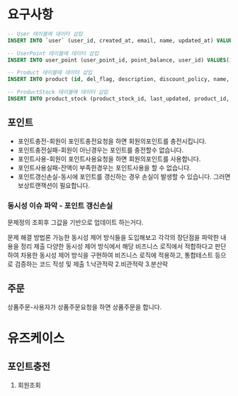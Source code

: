# 요구사항
```sql
-- User 테이블에 데이터 삽입
INSERT INTO `user` (user_id, created_at, email, name, updated_at) VALUES(1, NOW(), 'customer@example.com', 'choi', NOW());

-- UserPoint 테이블에 데이터 삽입
INSERT INTO user_point (user_point_id, point_balance, user_id) VALUES(1, 100000.00, 1);

-- Product 테이블에 데이터 삽입
INSERT INTO product (id, del_flag, description, discount_policy, name, price) VALUES(1, FALSE, 'Description 1', 'NONE', 'Product 1', 100.00),(2, FALSE, 'Description 2', 'NONE', 'Product 2', 200.00);

-- ProductStock 테이블에 데이터 삽입
INSERT INTO product_stock (product_stock_id, last_updated, product_id, product_quantity) VALUES(1, NOW(), 1, 1000),(2, NOW(), 2, 1000);
```


## 포인트
- 포인트충전-회원이 포인트충전요청을 하면 회원의포인트를 충전시킵니다.
- 포인트충전실패-회원이 아닌경우는 포인트를 충전할수 없습니다.
- 포인트사용-회원이 포인트사용요청을 하면 회원의포인트를 사용합니다.
- 포인트사용실패-잔액이 부족한경우는 포인트사용을 할 수 없습니다.
- 포인트갱신손실-동시에 포인트를 갱신하는 경우 손실이 발생할 수 있습니다. 그러면 보상트랜잭션이 필요합니다.


### 동시성 이슈 파악 - 포인트 갱신손실
문제정의
조회후 그값을 기반으로 업데이트 하는거다.

문제 해결 방법론
가능한 동시성 제어 방식들을 도입해보고 각각의 장단점을 파악한 내용을 정리 제출
다양한 동시성 제어 방식에서 해당 비즈니스 로직에서 적합하다고 판단하여
차용한 동시성 제어 방식을 구현하여 비즈니스 로직에 적용하고, 통합테스트 등으로 검증하는 코드 작성 및 제출
1.낙관적락
2.비관적락
3.분산락









## 주문
상품주문-사용자가 상품주문요청을 하면 상품주문을 합니다.



# 유즈케이스
## 포인트충전
1. 회원조회